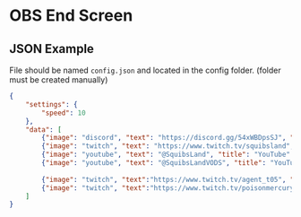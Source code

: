 # OBS End Screen

## JSON Example
File should be named `config.json` and located in the config folder. (folder must be created manually)
```json
{
    "settings": {
        "speed": 10
    },
    "data": [
        {"image": "discord", "text": "https://discord.gg/54xWBDpsSJ", "title": "Discord"},
        {"image": "twitch", "text": "https://www.twitch.tv/squibsland", "title": "Twitch"},
        {"image": "youtube", "text": "@SquibsLand", "title": "YouTube" },
        {"image": "youtube", "text": "@SquibsLandVODS", "title": "YouTube VODS"},
    
        {"image": "twitch", "text":"https://www.twitch.tv/agent_t05", "title": "Featured Streamer"},
        {"image": "twitch", "text":"https://www.twitch.tv/poisonmercury", "title": "Featured Streamer"}
    ]
}


```
